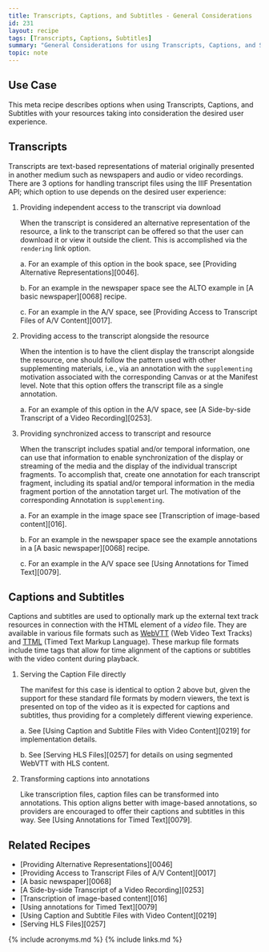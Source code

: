 ```yaml
---
title: Transcripts, Captions, and Subtitles - General Considerations
id: 231
layout: recipe
tags: [Transcripts, Captions, Subtitles]
summary: "General Considerations for using Transcripts, Captions, and Subtitles"
topic: note
---
```


## Use Case

This meta recipe describes options when using Transcripts, Captions, and Subtitles with your resources taking into consideration the desired user experience.

## Transcripts

Transcripts are text-based representations of material originally presented in another medium such as newspapers and audio or video recordings.
There are 3 options for handling transcript files using the IIIF Presentation API; which option to use depends on the desired user experience:

1. Providing independent access to the transcript via download

    When the transcript is considered an alternative representation of the resource, a link to the transcript can be offered so that the user can download it or view it outside the client. This is accomplished via the `rendering` link option.

    a. For an example of this option in the book space, see [Providing Alternative Representations][0046].

    b. For an example in the newspaper space see the ALTO example in [A basic newspaper][0068] recipe.
    
    c. For an example in the A/V space, see [Providing Access to Transcript Files of A/V Content][0017].

2. Providing access to the transcript alongside the resource

    When the intention is to have the client display the transcript alongside the resource, one should follow the pattern used with other supplementing materials, i.e., via an annotation with the `supplementing` motivation associated with the corresponding Canvas or at the Manifest level. Note that this option offers the transcript file as a single annotation.

    a. For an example of this option in the A/V space, see [A Side-by-side Transcript of a Video Recording][0253].

3. Providing synchronized access to transcript and resource

    When the transcript includes spatial and/or temporal information, one can use that information to enable synchronization of the display or streaming of the media and the display of the individual transcript fragments. To accomplish that, create one annotation for each transcript fragment, including its spatial and/or temporal information in the media fragment portion of the annotation target url. The motivation of the corresponding Annotation is `supplementing`.

    a. For an example in the image space see [Transcription of image-based content][016].
    
    b. For an example in the newspaper space see the example annotations in a [A basic newspaper][0068] recipe.
    
    c. For an example in the A/V space see [Using Annotations for Timed Text][0079].

## Captions and Subtitles

Captions and subtitles are used to optionally mark up the external text track resources in connection with the HTML element of a *video* file. They are available in various file formats such as [WebVTT](https://w3c.github.io/webvtt/) (Web Video Text Tracks) and [TTML](https://w3c.github.io/ttml3/index.html) (Timed Text Markup Language). These markup file formats include time tags that allow for time alignment of the captions or subtitles with the video content during playback. 

1. Serving the Caption File directly
    
    The manifest for this case is identical to option 2 above but, given the support for these standard file formats by modern viewers, the text is presented on top of the video as it is expected for captions and subtitles, thus providing for a completely different viewing experience. 

    a. See [Using Caption and Subtitle Files with Video Content][0219] for implementation details.

    b. See [Serving HLS Files][0257] for details on using segmented WebVTT with HLS content.

2. Transforming captions into annotations
    
    Like transcription files, caption files can be transformed into annotations. This option aligns better with image-based annotations, so providers are encouraged to offer their captions and subtitles in this way. See [Using Annotations for Timed Text][0079].


## Related Recipes

* [Providing Alternative Representations][0046]
* [Providing Access to Transcript Files of A/V Content][0017]
* [A basic newspaper][0068]
* [A Side-by-side Transcript of a Video Recording][0253]
* [Transcription of image-based content][016]
* [Using annotations for Timed Text][0079]
* [Using Caption and Subtitle Files with Video Content][0219]
* [Serving HLS Files][0257]


{% include acronyms.md %}
{% include links.md %}


